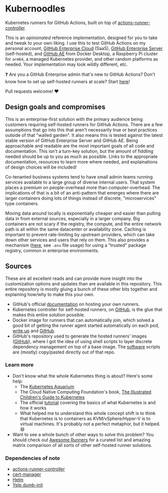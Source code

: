 # Kubernoodles

Kubernetes runners for GitHub Actions, built on top of [actions-runner-controller](https://github.com/actions-runner-controller/actions-runner-controller).

This is an _opinionated_ reference implementation, designed for you to take and tweak to your own liking.  I use this to test GitHub Actions on my personal account, [GitHub Enterprise Cloud](https://github.com) (SaaS), [GitHub Enterprise Server](https://docs.github.com/en/enterprise-server@latest) (self-hosted), and [GitHub AE](https://docs.github.com/en/github-ae@latest) from Docker Desktop, a Raspberry Pi cluster for `arm64`, a managed Kubernetes provider, and other random platforms as needed.  Your implementation may look wildly different, etc.

:question: Are you a GitHub Enterprise admin that's new to GitHub Actions?  Don't know how to set up self-hosted runners at scale?  Start [here](docs/admin-introduction.md)!

Pull requests welcome! :heart:

## Design goals and compromises

This is an enterprise-first solution with the primary audience being customers requiring self-hosted runners for GitHub Actions.  There are a few assumptions that go into this that aren't necessarily true or best practices outside of that "walled garden".  It also means this is tested against the latest stable version of GitHub Enterprise Server and GitHub AE.  Being approachable and readable are the most important goals of all code and documentation.  This isn't a turn-key solution, but the amount of fiddling needed should be up to you as much as possible.  Links to the appropriate documentation, resources to learn more where needed, and explainations of design choices will be included!

Co-tenanted business systems tend to have small admin teams running services available to a large group of diverse internal users.  That system places a premium on people-overhead more than computer-overhead.  The implications of that is a bit of an anti-pattern that emerges where there are larger containers doing lots of things instead of discrete, "microservices" type containers.

Moving data around locally is exponentially cheaper and easier than pulling data in from external sources, especially in a larger company.  Big containers are not scary if the registry, the compute, and the entire network path is all within the same datacenter or availability zone.  Caching is important to prevent rate-limiting by upstream providers, which can take down other services and users that rely on them.  This also provides a mechanism ([here](images/README.md), see `.env` file usage) for using a "trusted" package registry, common in enterprise environments.

## Sources

These are all excellent reads and can provide more insight into the customization options and updates than are available in this repository.  This entire repository is mostly gluing a bunch of these other bits together and explaining how/why to make this your own.

- GitHub's official [documentation](https://docs.github.com/en/actions/hosting-your-own-runners) on hosting your own runners.
- Kubernetes controller for self-hosted runners, on [GitHub](https://github.com/actions-runner-controller/actions-runner-controller), is the glue that makes this entire solution possible.
- Docker image for runners that can automatically join, which solved a good bit of getting the runner agent started automatically on each pod, [write up](https://sanderknape.com/2020/03/self-hosted-github-actions-runner-kubernetes/) and [GitHub](https://github.com/SanderKnape/github-runner).
- GitHub's repository used to generate the hosted runners' images ([GitHub](https://github.com/actions/virtual-environments)), where I got the idea of using shell scripts to layer discrete dependency management on top of a base image.  The [software](../images/software) scripts are (mostly) copy/pasted directly out of that repo.

### Learn more

- Don't know what the whole Kubernetes thing is about?  Here's some help:
  - The [Kubernetes Aquarium](https://medium.com/@AnneLoVerso/the-kubernetes-aquarium-6a3d1d7a2afd)
  - The Cloud Native Computing Foundation's book, [The Illustrated Children's Guide to Kubernetes](https://www.cncf.io/phippy/the-childrens-illustrated-guide-to-kubernetes/)
  - The official [tutorial](https://kubernetes.io/docs/tutorials/kubernetes-basics/) covering the basics of what Kubernetes is and how it works
  - What helped me to understand this whole concept shift is to think that Kubernetes is to containers as KVM/vSphere/Hyper-V is to virtual machines.  It's probably not a perfect metaphor, but it helped. :smile:
- Want to see a whole bunch of other ways to solve this problem?  You should check out [Awesome Runners](https://jonico.github.io/awesome-runners) for a curated list and amazing matrix comparison of all sorts of other self-hosted runner solutions.

### Dependencies of note

- [actions-runner-controller](https://github.com/actions-runner-controller/actions-runner-controller)
- [cert-manager](https://cert-manager.io)
- [Helm](https://helm.sh/)
- [Yelp dumb-init](https://github.com/Yelp/dumb-init)
